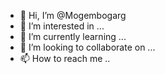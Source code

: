 - 👋 Hi, I’m @Mogembogarg
- 👀 I’m interested in ...
- 🌱 I’m currently learning ...
- 💞️ I’m looking to collaborate on ...
- 📫 How to reach me ..
<!---
Mogembogarg/Mogembogarg is a ✨ special ✨ repository because its `README.md` (this file) appears on your GitHub profile.
You can click the Preview link to take a look at your changes.
--->
